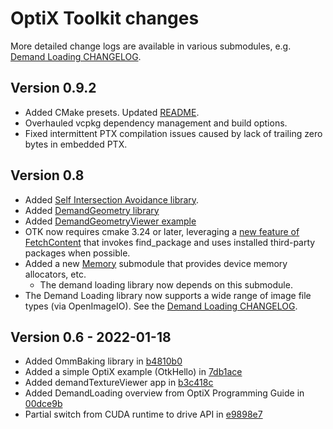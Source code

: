 # OptiX Toolkit changes

More detailed change logs are available in various submodules, e.g. 
[Demand Loading CHANGELOG](https://github.com/NVIDIA/otk-demand-loading/blob/master/CHANGELOG.md).

## Version 0.9.2
* Added CMake presets.  Updated [README](README.md).
* Overhauled vcpkg dependency management and build options.
* Fixed intermittent PTX compilation issues caused by lack of trailing zero bytes in embedded PTX.

## Version 0.8

* Added [Self Intersection Avoidance library](https://github.com/NVIDIA/otk-shader-util).
* Added [DemandGeometry library](https://github.com/NVIDIA/otk-demand-loading/tree/master/DemandGeometry)
* Added [DemandGeometryViewer example](https://github.com/NVIDIA/otk-examples/tree/master/DemandLoading/DemandGeometryViewer)
* OTK now requires cmake 3.24 or later, leveraging a [new feature of FetchContent](https://cmake.org/cmake/help/latest/guide/using-dependencies/index.html#fetchcontent-and-find-package-integration) that invokes find_package and uses installed third-party packages when possible. 
* Added a new [Memory](https://github.com/NVIDIA/otk-memory) submodule that provides device memory allocators, etc.
  * The demand loading library now depends on this submodule.
* The Demand Loading library now supports a wide range of image file types (via OpenImageIO).  See 
the [Demand Loading CHANGELOG](https://github.com/NVIDIA/otk-demand-loading/blob/master/CHANGELOG.md).

## Version 0.6 - 2022-01-18

* Added OmmBaking library in [b4810b0](commit/b4810b0)
* Added a simple OptiX example (OtkHello) in [7db1ace](commit/94628f28f05e6b19b4c956b53d06bf6d37db1ace)
* Added demandTextureViewer app in [b3c418c](commit/c8643dc18726ba7ae12a3821884b97901b3c418c)
* Added DemandLoading overview from OptiX Programming Guide in [00dce9b](commit/d139700afa7b3841c9d1b8938d4eca72e00dce9b)
* Partial switch from CUDA runtime to drive API in [e9898e7](commit/92a30c3b195286b30f3186662b175f968e9898e7)
